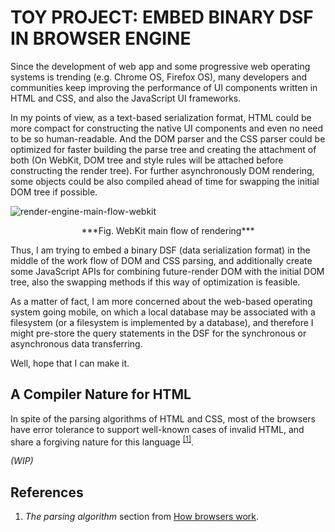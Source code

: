 # TOY PROJECT: EMBED BINARY DSF IN BROWSER ENGINE #

Since the development of web app and some progressive web operating systems is
trending (e.g. Chrome OS, Firefox OS), many developers and communities keep
improving the performance of UI components written in HTML and CSS, and also the
JavaScript UI frameworks.

In my points of view, as a text-based serialization format, HTML could be more
compact for constructing the native UI components and even no need to be so
human-readable. And the DOM parser and the CSS parser could be optimized for
faster building the parse tree and creating the attachment of both (On WebKit,
DOM tree and style rules will be attached before constructing the render tree).
For further asynchronously DOM rendering, some objects could be also compiled
ahead of time for swapping the initial DOM tree if possible.

![render-engine-main-flow-webkit](http://www.html5rocks.com/en/tutorials/internals/howbrowserswork/webkitflow.png)

<center>
***Fig. WebKit main flow of rendering***
</center>

Thus, I am trying to embed a binary DSF (data serialization format) in the
middle of the work flow of DOM and CSS parsing, and additionally create some
JavaScript APIs for combining future-render DOM with the initial DOM tree, also
the swapping methods if this way of optimization is feasible.

As a matter of fact, I am more concerned about the web-based operating system
going mobile, on which a local database may be associated with a filesystem (or
a filesystem is implemented by a database), and therefore I might pre-store the
query statements in the DSF for the synchronous or asynchronous data
transferring.

Well, hope that I can make it.

## A Compiler Nature for HTML

In spite of the parsing algorithms of HTML and CSS, most of the browsers have
error tolerance to support well-known cases of invalid HTML, and share a
forgiving nature for this language <sup>[[1]](#ref1)</sup>.

*(WIP)*

## References ##

1. *The parsing algorithm* section from
[How browsers work](http://www.html5rocks.com/en/tutorials/internals/howbrowserswork/#The_parsing_algorithm).
<a name="ref1"></a>
